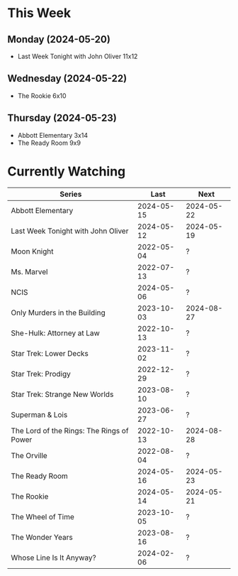 # This Week

## Monday (2024-05-20)
- Last Week Tonight with John Oliver 11x12

## Wednesday (2024-05-22)
- The Rookie 6x10

## Thursday (2024-05-23)
- Abbott Elementary 3x14
- The Ready Room 9x9

# Currently Watching

| Series | Last | Next |
| --- | --- | --- |
| Abbott Elementary | 2024-05-15 | 2024-05-22 |
| Last Week Tonight with John Oliver | 2024-05-12 | 2024-05-19 |
| Moon Knight | 2022-05-04 | ? |
| Ms. Marvel | 2022-07-13 | ? |
| NCIS | 2024-05-06 | ? |
| Only Murders in the Building | 2023-10-03 | 2024-08-27 |
| She-Hulk: Attorney at Law | 2022-10-13 | ? |
| Star Trek: Lower Decks | 2023-11-02 | ? |
| Star Trek: Prodigy | 2022-12-29 | ? |
| Star Trek: Strange New Worlds | 2023-08-10 | ? |
| Superman & Lois | 2023-06-27 | ? |
| The Lord of the Rings: The Rings of Power | 2022-10-13 | 2024-08-28 |
| The Orville | 2022-08-04 | ? |
| The Ready Room | 2024-05-16 | 2024-05-23 |
| The Rookie | 2024-05-14 | 2024-05-21 |
| The Wheel of Time | 2023-10-05 | ? |
| The Wonder Years | 2023-08-16 | ? |
| Whose Line Is It Anyway? | 2024-02-06 | ? |

